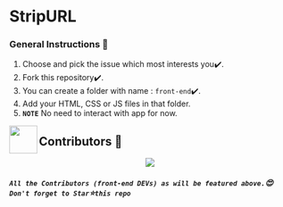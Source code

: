 # StripURL

### General Instructions :mega:
1. Choose and pick the issue which most interests you:heavy_check_mark:.
2. Fork this repository:heavy_check_mark:.
3. You can create a folder with name : `front-end`:heavy_check_mark:.
4. Add your HTML, CSS or JS files in that folder. 
5. **`NOTE`** No need to interact with app for now.

<img align="left" src="https://posthog-static-files.s3.us-east-2.amazonaws.com/Website-Assets/rebrand/icons/Untitled_Artwork+2+copy+15+1.jpg" width="50px" />

## Contributors 🦸

<p align="center">
 <a href="https://github.com/parthpandyappp/StripURL/graphs/contributors">
  <img src="https://contributors-img.web.app/image?repo=parthpandyappp/StripURL" />
</a>
</p>

##### **`All the Contributors (front-end DEVs) as will be featured above.`:heart_eyes: `Don't forget to Star`:star:`this repo`**
